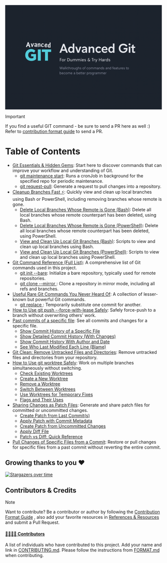 <div style="width:100%; display:flex; justify-content:center; align-items:center; margin: 0 auto;">
  <img src="https://raw.githubusercontent.com/mike-rambil/Advanced-Git/refs/heads/main/brand/advanced-git-mike-rambil.png" style="max-width:100%; height:auto; display:block; margin:0 auto;" alt="banner" />
</div>

> [!IMPORTANT]
> If you find a useful GIT command - be sure to send a PR here as well :)
> Refer to [contribution format guide](./dev-docs/FORMAT.md) to send a PR.

# Table of Contents

- [Git Essentials & Hidden Gems](./contents/git-essentials-hidden-gems.md): Start here to discover commands that can improve your workflow and understanding of Git.
  - [git maintenance start](./contents/git-maintenance-start.md): Runs a cronJob in background for the specified repo for periodic maintenance.
  - [git request-pull](./contents/git-request-pull.md): Generate a request to pull changes into a repository.
- [Cleanup Branches Fast ⚡](./contents/cleanup-branches-fast.md): Quickly view and clean up local branches using Bash or PowerShell, including removing branches whose remote is gone.
  - [Delete Local Branches Whose Remote is Gone (Bash)](./contents/delete-local-branches-whose-remote-is-gone-bash.md): Delete all local branches whose remote counterpart has been deleted, using Bash.
  - [Delete Local Branches Whose Remote is Gone (PowerShell)](./contents/delete-local-branches-whose-remote-is-gone-powershell.md): Delete all local branches whose remote counterpart has been deleted, using PowerShell.
  - [View and Clean Up Local Git Branches (Bash)](./contents/view-and-clean-up-local-git-branches-bash.md): Scripts to view and clean up local branches using Bash.
  - [View and Clean Up Local Git Branches (PowerShell)](./contents/view-and-clean-up-local-git-branches-powershell.md): Scripts to view and clean up local branches using PowerShell.
- [Git Command Reference (Full List)](./contents/git-command-reference-full-list.md): A comprehensive list of Git commands used in this project.
  - [git init --bare](./contents/git-init-bare.md): Initialize a bare repository, typically used for remote repositories.
  - [git clone --mirror <repository>](./contents/git-clone-mirror-repository.md): Clone a repository in mirror mode, including all refs and branches.
- [Useful Rare Git Commands You Never Heard Of](./contents/useful-rare-git-commands-you-never-heard-of.md): A collection of lesser-known but powerful Git commands.
  - [git replace <old-commit> <new-commit>](./contents/git-replace-old-commit-new-commit.md): Temporarily substitute one commit for another.
- [How to Use git push --force-with-lease Safely](./contents/how-to-use-git-push-force-with-lease-safely.md): Safely force-push to a branch without overwriting others' work.
- [Past commits of a specific file](./contents/past-commits-of-a-specific-file.md): See all commits and changes for a specific file.
  - [Show Commit History of a Specific File](./contents/show-commit-history-of-a-specific-file.md)
  - [Show Detailed Commit History (With Changes)](./contents/show-detailed-commit-history-with-changes.md)
  - [Show Commit History With Author and Date](./contents/show-commit-history-with-author-and-date.md)
  - [See Who Last Modified Each Line (Blame)](./contents/see-who-last-modified-each-line-blame.md)
- [Git Clean: Remove Untracked Files and Directories](./contents/git-clean-remove-untracked-files-and-directories.md): Remove untracked files and directories from your repository.
- [How to Use git worktree Safely](./contents/how-to-use-git-worktree-safely.md): Work on multiple branches simultaneously without switching.
  - [Check Existing Worktrees](./contents/check-existing-worktrees.md)
  - [Create a New Worktree](./contents/create-a-new-worktree.md)
  - [Remove a Worktree](./contents/remove-a-worktree.md)
  - [Switch Between Worktrees](./contents/switch-between-worktrees.md)
  - [Use Worktrees for Temporary Fixes](./contents/use-worktrees-for-temporary-fixes.md)
  - [Flags and Their Uses](./contents/flags-and-their-uses.md)
- [Sharing Changes as Patch Files](./contents/sharing-changes-as-patch-files.md): Generate and share patch files for committed or uncommitted changes.
  - [Create Patch from Last Commit(s)](./contents/create-patch-from-last-commit-s.md)
  - [Apply Patch with Commit Metadata](./contents/apply-patch-with-commit-metadata.md)
  - [Create Patch from Uncommitted Changes](./contents/create-patch-from-uncommitted-changes.md)
  - [Apply Diff File](./contents/apply-diff-file.md)
  - [Patch vs Diff: Quick Reference](./contents/patch-vs-diff-quick-reference.md)
- [Pull Changes of Specific Files from a Commit](./contents/pull-changes-of-specific-files-from-a-commit.md): Restore or pull changes for specific files from a past commit without reverting the entire commit.



## Growing thanks to you ❤️

[![Stargazers over time](https://starchart.cc/mike-rambil/Advanced-Git.svg?variant=adaptive)](https://starchart.cc/mike-rambil/Advanced-Git)

## Contributors & Credits

> [!NOTE]
> Want to contribute? Be a contributor or author by following the [Contribution Format Guide](./dev-docs/FORMAT.md) , also add your favorite resources in [References & Resources](./CONTRIBUTING.md#references-resources) and submit a Pull Request.

#### [👨‍👩‍👧‍👦 Contributors](./CONTRIBUTING.md)

A list of individuals who have contributed to this project. Add your name and link in [CONTRIBUTING.md](./CONTRIBUTING.md#contributors). Please follow the instructions from [FORMAT.md](./dev-docs/FORMAT.md) when contributing.

                    

